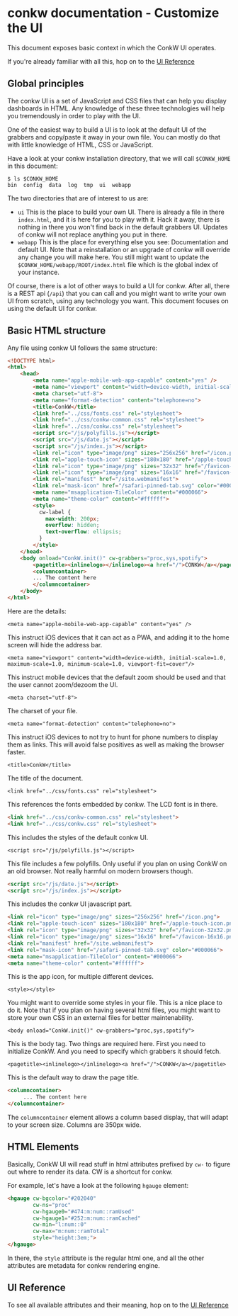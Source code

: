 # conkw documentation - Customize the UI

This document exposes basic context in which the ConkW UI operates.

If you're already familiar with all this, hop on to the [UI Reference](UI_REFERENCE.md)

## Global principles

The conkw UI is a set of JavaScript and CSS files that can help you display dashboards in HTML. Any knowledge of these three technologies will help you tremendously in order to play with the UI.

One of the easiest way to build a UI is to look at the default UI of the grabbers and copy/paste it away in your own file. You can mostly do that with little knowledge of HTML, CSS or JavaScript.

Have a look at your conkw installation directory, that we will call `$CONKW_HOME` in this document:

```shell
$ ls $CONKW_HOME
bin  config  data  log  tmp  ui  webapp
```

The two directories that are of interest to us are:
* `ui` This is the place to build your own UI. There is already a file in there `index.html`, and it is here for you to play with it. Hack it away, there is nothing in there you won't find back in the default grabbers UI. Updates of conkw will not replace anything you put in there.
* `webapp` This is the place for everything else you see: Documentation and default UI. Note that a reinstallation or an upgrade of conkw will override any change you will make here. You still might want to update the `$CONKW_HOME/webapp/ROOT/index.html` file which is the global index of your instance.

Of course, there is a lot of other ways to build a UI for conkw. After all, there is a REST api (`/api`) that you can call and you might want to write your own UI from scratch, using any technology you want. This document focuses on using the default UI for conkw.

## Basic HTML structure

Any file using conkw UI follows the same structure:

```html
<!DOCTYPE html>
<html>
    <head>
        <meta name="apple-mobile-web-app-capable" content="yes" />
        <meta name="viewport" content="width=device-width, initial-scale=1.0, maximum-scale=1.0, minimum-scale=1.0, viewport-fit=cover"/>
        <meta charset="utf-8">
        <meta name="format-detection" content="telephone=no">
        <title>ConkW</title>
        <link href="../css/fonts.css" rel="stylesheet">
        <link href="../css/conkw-common.css" rel="stylesheet">
        <link href="../css/conkw.css" rel="stylesheet">
        <script src="/js/polyfills.js"></script>
        <script src="/js/date.js"></script>
        <script src="/js/index.js"></script>
        <link rel="icon" type="image/png" sizes="256x256" href="/icon.png">
        <link rel="apple-touch-icon" sizes="180x180" href="/apple-touch-icon.png">
        <link rel="icon" type="image/png" sizes="32x32" href="/favicon-32x32.png">
        <link rel="icon" type="image/png" sizes="16x16" href="/favicon-16x16.png">
        <link rel="manifest" href="/site.webmanifest">
        <link rel="mask-icon" href="/safari-pinned-tab.svg" color="#000066">
        <meta name="msapplication-TileColor" content="#000066">
        <meta name="theme-color" content="#ffffff">
        <style>
          cw-label {
            max-width: 200px;
            overflow: hidden;
            text-overflow: ellipsis;
          }
        </style>
    </head>
    <body onload="ConkW.init()" cw-grabbers="proc,sys,spotify">
        <pagetitle><inlinelogo></inlinelogo><a href="/">CONKW</a></pagetitle>
        <columncontainer>
        ... The content here
        </columncontainer>
    </body>
</html>
```

Here are the details:

`<meta name="apple-mobile-web-app-capable" content="yes" />`

This instruct iOS devices that it can act as a PWA, and adding it to the home screen will hide the address bar.

`<meta name="viewport" content="width=device-width, initial-scale=1.0, maximum-scale=1.0, minimum-scale=1.0, viewport-fit=cover"/>`

This instruct mobile devices that the default zoom should be used and that the user cannot zoom/dezoom the UI.

`<meta charset="utf-8">`

The charset of your file.

`<meta name="format-detection" content="telephone=no">`

This instruct iOS devices to not try to hunt for phone numbers to display them as links. This will avoid false positives as well as making the browser faster.

`<title>ConkW</title>`

The title of the document.

`<link href="../css/fonts.css" rel="stylesheet">`

This references the fonts embedded by conkw. The LCD font is in there.

```html
<link href="../css/conkw-common.css" rel="stylesheet">
<link href="../css/conkw.css" rel="stylesheet">
```

This includes the styles of the default conkw UI.

`<script src="/js/polyfills.js"></script>`

This file includes a few polyfills. Only useful if you plan on using ConkW on an old browser. Not really harmful on modern browsers though.

```html
<script src="/js/date.js"></script>
<script src="/js/index.js"></script>
```

This includes the conkw UI javascript part.

```html
<link rel="icon" type="image/png" sizes="256x256" href="/icon.png">
<link rel="apple-touch-icon" sizes="180x180" href="/apple-touch-icon.png">
<link rel="icon" type="image/png" sizes="32x32" href="/favicon-32x32.png">
<link rel="icon" type="image/png" sizes="16x16" href="/favicon-16x16.png">
<link rel="manifest" href="/site.webmanifest">
<link rel="mask-icon" href="/safari-pinned-tab.svg" color="#000066">
<meta name="msapplication-TileColor" content="#000066">
<meta name="theme-color" content="#ffffff">
```

This is the app icon, for multiple different devices.

`<style></style>`

You might want to override some styles in your file. This is a nice place to do it. Note that if you plan on having several html files, you might want to store your own CSS in an external files for better maintenability.

`<body onload="ConkW.init()" cw-grabbers="proc,sys,spotify">`

This is the body tag. Two things are required here. First you need to initialize ConkW. And you need to specify which grabbers it should fetch.

`<pagetitle><inlinelogo></inlinelogo><a href="/">CONKW</a></pagetitle>`

This is the default way to draw the page title.

```html
<columncontainer>
     ... The content here
</columncontainer>
```

The `columncontainer` element allows a column based display, that will adapt to your screen size. Columns are 350px wide.

## HTML Elements

Basically, ConkW UI will read stuff in html attributes prefixed by `cw-` to figure out where to render its data. CW is a shortcut for conkw. 


For example, let's have a look at the following `hgauge` element:

```html
<hgauge cw-bgcolor="#202040" 
        cw-ns="proc" 
        cw-hgauge0="#474:m:num::ramUsed" 
        cw-hgauge1="#252:m:num::ramCached" 
        cw-min="l:num::0" 
        cw-max="m:num::ramTotal" 
        style="height:3em;">
</hgauge>
```

In there, the `style` attribute is the regular html one, and all the other attributes are metadata for conkw rendering engine.


## UI Reference

To see all available attributes and their meaning, hop on to the [UI Reference](UI_REFERENCE.md)
